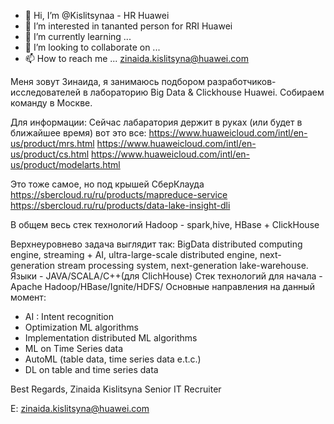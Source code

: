 - 👋 Hi, I’m @Kislitsynaa - HR Huawei
- 👀 I’m interested in tananted person for RRI Huawei 
- 🌱 I’m currently learning ...
- 💞️ I’m looking to collaborate on ...
- 📫 How to reach me ... zinaida.kislitsyna@huawei.com


Меня зовут Зинаида, я занимаюсь подбором разработчиков-исследователей в лабораторию Big Data & Clickhouse Huawei. 
Собираем команду в Москве. 

Для информации: Сейчас лабаратория держит в руках (или будет в ближайшее время) вот это все:
https://www.huaweicloud.com/intl/en-us/product/mrs.html
https://www.huaweicloud.com/intl/en-us/product/cs.html
https://www.huaweicloud.com/intl/en-us/product/modelarts.html

Это тоже самое, но под крышей СберКлауда
https://sbercloud.ru/ru/products/mapreduce-service
https://sbercloud.ru/ru/products/data-lake-insight-dli

В общем весь стек технологий Hadoop - spark,hive, HBase + ClickHouse

Верхнеуровнево задача выглядит так:
BigData distributed computing engine, streaming + AI, ultra-large-scale distributed engine, next-generation stream processing system, next-generation lake-warehouse.
Языки - JAVA/SCALA/С++(для ClichHouse)
Стек технологий для начала - Apache Hadoop/HBase/Ignite/HDFS/
Основные направления на данный момент:
- AI : Intent recognition
- Optimization ML algorithms
- Implementation distributed ML algorithms
- ML on Time  Series data
- AutoML (table data, time series data e.t.c.)
- DL on table and time series data

Best Regards,
Zinaida Kislitsyna
Senior IT Recruiter


E: zinaida.kislitsyna@huawei.com

